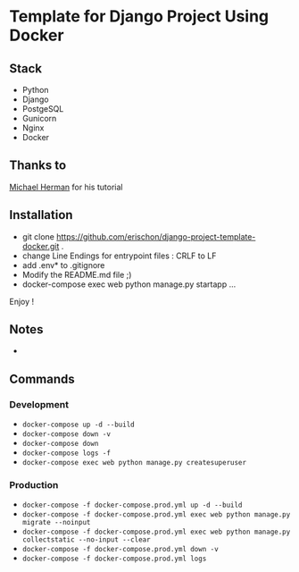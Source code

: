 # Template for Django Project Using Docker

## Stack
- Python
- Django
- PostgeSQL
- Gunicorn
- Nginx
- Docker

## Thanks to

[Michael Herman](https://testdriven.io/blog/dockerizing-django-with-postgres-gunicorn-and-nginx/#conclusion) for his tutorial

## Installation

- git clone https://github.com/erischon/django-project-template-docker.git .
- change Line Endings for entrypoint files : CRLF to LF
- add .env* to .gitignore
- Modify the README.md file ;)
- docker-compose exec web python manage.py startapp ...

Enjoy !

## Notes

- 

## Commands

### Development

- `docker-compose up -d --build`
- `docker-compose down -v`
- `docker-compose down`
- `docker-compose logs -f`
- `docker-compose exec web python manage.py createsuperuser`

### Production

- `docker-compose -f docker-compose.prod.yml up -d --build`
- `docker-compose -f docker-compose.prod.yml exec web python manage.py migrate --noinput`
- `docker-compose -f docker-compose.prod.yml exec web python manage.py collectstatic --no-input --clear`
- `docker-compose -f docker-compose.prod.yml down -v`
- `docker-compose -f docker-compose.prod.yml logs`